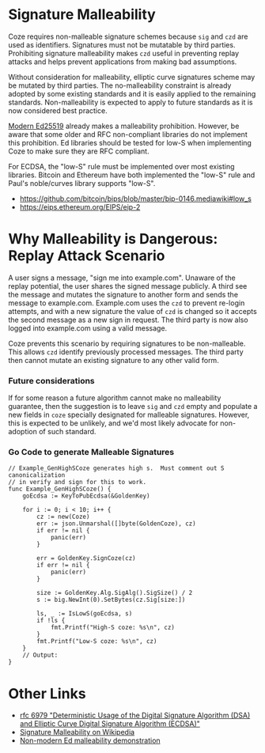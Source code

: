# Signature Malleability
Coze requires non-malleable signature schemes because `sig` and `czd` are used
as identifiers.  Signatures must not be mutatable by third parties. Prohibiting
signature malleability makes `czd` useful in preventing replay attacks and helps
prevent applications from making bad assumptions.

Without consideration for malleability, elliptic curve signatures scheme may be
mutated by third parties.  The no-malleability constraint is already adopted by
some existing standards and it is easily applied to the remaining standards.
Non-malleability is expected to apply to future standards as it is now
considered best practice.  

[Modern Ed25519](https://www.rfc-editor.org/rfc/rfc8032#section-8.4) already
makes a malleability prohibition. However, be aware that some older and RFC
non-compliant libraries do not implement this prohibition.  Ed libraries should
be tested for low-S when implementing Coze to make sure they are RFC compliant.  

For ECDSA, the "low-S" rule must be implemented over most existing libraries.
Bitcoin and Ethereum have both implemented the "low-S" rule and Paul's
noble/curves library supports "low-S".  
- https://github.com/bitcoin/bips/blob/master/bip-0146.mediawiki#low_s
- https://eips.ethereum.org/EIPS/eip-2

# Why Malleability is Dangerous: Replay Attack Scenario
A user signs a message, "sign me into example.com".  Unaware of the replay
potential, the user shares the signed message publicly.  A third see the message
 and mutates the signature to another form and sends the message to example.com.
Example.com uses the `czd` to prevent re-login attempts, and with a new
signature the value of `czd` is changed so it accepts the second message as a
new sign in request.  The third party is now also logged into example.com using
a valid message.  

Coze prevents this scenario by requiring signatures to be non-malleable.  This
allows `czd` identify previously processed messages.  The third party then
cannot mutate an existing signature to any other valid form.  


### Future considerations
If for some reason a future algorithm cannot make no malleability guarantee,
then the suggestion is to leave `sig` and `czd` empty and populate a new fields
in `coze` specially designated for malleable signatures.  However, this is
expected to be unlikely, and we'd most likely advocate for non-adoption of such
standard.  

### Go Code to generate Malleable Signatures
```golang
// Example_GenHighSCoze generates high s.  Must comment out S canonicalization
// in verify and sign for this to work.
func Example_GenHighSCoze() {
	goEcdsa := KeyToPubEcdsa(&GoldenKey)

	for i := 0; i < 10; i++ {
		cz := new(Coze)
		err := json.Unmarshal([]byte(GoldenCoze), cz)
		if err != nil {
			panic(err)
		}

		err = GoldenKey.SignCoze(cz)
		if err != nil {
			panic(err)
		}

		size := GoldenKey.Alg.SigAlg().SigSize() / 2
		s := big.NewInt(0).SetBytes(cz.Sig[size:])

		ls, _ := IsLowS(goEcdsa, s)
		if !ls {
			fmt.Printf("High-S coze: %s\n", cz)
		}
		fmt.Printf("Low-S coze: %s\n", cz)
	}
	// Output:
}
```


# Other Links
 - [rfc 6979 "Deterministic Usage of the Digital Signature Algorithm (DSA) and
   Elliptic Curve Digital Signature Algorithm
   (ECDSA)"](https://www.rfc-editor.org/rfc/rfc6979)
 - [Signature Malleability on Wikipedia](https://en.wikipedia.org/wiki/Malleability_(cryptography))
- [Non-modern Ed malleability demonstration](https://slowli.github.io/ed25519-quirks/malleability)




